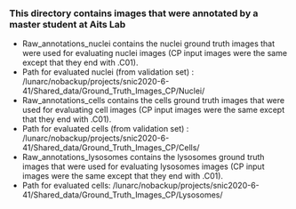 ### This directory contains images that were annotated by a master student at Aits Lab 
- Raw_annotations_nuclei contains the nuclei ground truth images that were used for evaluating nuclei images (CP input images were the same except that they end with .C01).
- Path for evaluated nuclei (from validation set) : /lunarc/nobackup/projects/snic2020-6-41/Shared_data/Ground_Truth_Images_CP/Nuclei/
- Raw_annotations_cells contains the cells ground truth images that were used for evaluating cell images (CP input images were the same except that they end with .C01).
- Path for evaluated cells (from validation set) : /lunarc/nobackup/projects/snic2020-6-41/Shared_data/Ground_Truth_Images_CP/Cells/
- Raw_annotations_lysosomes contains the lysosomes ground truth images that were used for evaluating lysosomes images (CP input images were the same except that they end with .C01).
- Path for evaluated cells: /lunarc/nobackup/projects/snic2020-6-41/Shared_data/Ground_Truth_Images_CP/Lysosomes/
